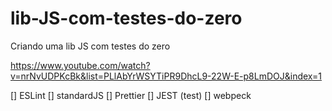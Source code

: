 # lib-JS-com-testes-do-zero
Criando uma lib JS com testes do zero


https://www.youtube.com/watch?v=nrNvUDPKcBk&list=PLlAbYrWSYTiPR9DhcL9-22W-E-p8LmDOJ&index=1

[] ESLint
[] standardJS
[] Prettier
[] JEST (test)
[] webpeck
